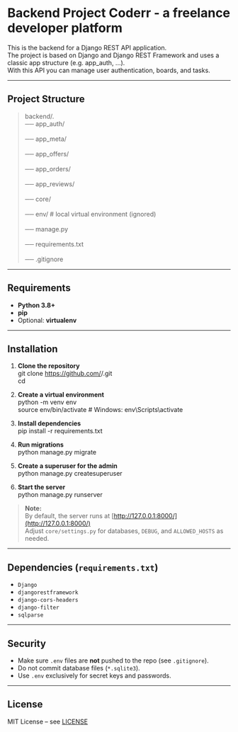 # Backend Project Coderr - a freelance developer platform

This is the backend for a Django REST API application.  
The project is based on Django and Django REST Framework and uses a classic app structure (e.g. app_auth, ...).  
With this API you can manage user authentication, boards, and tasks.  

---

## Project Structure

> backend/.  
> ── app_auth/<br>  
> ── app_meta/<br>  
> ── app_offers/<br>  
> ── app_orders/<br>  
> ── app_reviews/<br>  
> ── core/<br>  
> ── env/                  # local virtual environment (ignored)<br>  
> ── manage.py<br>  
> ── requirements.txt<br>  
> ── .gitignore<br>  

---

## Requirements

- **Python 3.8+**  
- **pip**  
- Optional: **virtualenv**  

---

## Installation

1. **Clone the repository**  
git clone https://github.com/<your-username>/<repo-name>.git  
cd <repo-name>  

2. **Create a virtual environment**  
python -m venv env  
source env/bin/activate   # Windows: env\Scripts\activate  

3. **Install dependencies**  
pip install -r requirements.txt  

4. **Run migrations**  
python manage.py migrate  

5. **Create a superuser for the admin**  
python manage.py createsuperuser  

6. **Start the server**  
python manage.py runserver  

> **Note:**  
> By default, the server runs at [http://127.0.0.1:8000/](http://127.0.0.1:8000/)  
> Adjust `core/settings.py` for databases, `DEBUG`, and `ALLOWED_HOSTS` as needed.  

---

## Dependencies (`requirements.txt`)

- `Django`  
- `djangorestframework`  
- `django-cors-headers`
- `django-filter`
- `sqlparse`

---

## Security

- Make sure `.env` files are **not** pushed to the repo (see `.gitignore`).  
- Do not commit database files (`*.sqlite3`).  
- Use `.env` exclusively for secret keys and passwords.  

---

## License

MIT License – see [LICENSE](LICENSE)  
